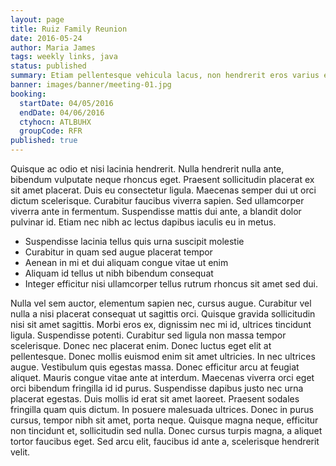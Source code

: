 ```yaml
---
layout: page
title: Ruiz Family Reunion
date: 2016-05-24
author: Maria James
tags: weekly links, java
status: published
summary: Etiam pellentesque vehicula lacus, non hendrerit eros varius eget. Integer.
banner: images/banner/meeting-01.jpg
booking:
  startDate: 04/05/2016
  endDate: 04/06/2016
  ctyhocn: ATLBUHX
  groupCode: RFR
published: true
---
```

Quisque ac odio et nisi lacinia hendrerit. Nulla hendrerit nulla ante, bibendum vulputate neque rhoncus eget. Praesent sollicitudin placerat ex sit amet placerat. Duis eu consectetur ligula. Maecenas semper dui ut orci dictum scelerisque. Curabitur faucibus viverra sapien. Sed ullamcorper viverra ante in fermentum. Suspendisse mattis dui ante, a blandit dolor pulvinar id. Etiam nec nibh ac lectus dapibus iaculis eu in metus.

* Suspendisse lacinia tellus quis urna suscipit molestie
* Curabitur in quam sed augue placerat tempor
* Aenean in mi et dui aliquam congue vitae ut enim
* Aliquam id tellus ut nibh bibendum consequat
* Integer efficitur nisi ullamcorper tellus rutrum rhoncus sit amet sed dui.

Nulla vel sem auctor, elementum sapien nec, cursus augue. Curabitur vel nulla a nisi placerat consequat ut sagittis orci. Quisque gravida sollicitudin nisi sit amet sagittis. Morbi eros ex, dignissim nec mi id, ultrices tincidunt ligula. Suspendisse potenti. Curabitur sed ligula non massa tempor scelerisque. Donec nec placerat enim. Donec luctus eget elit at pellentesque.
Donec mollis euismod enim sit amet ultricies. In nec ultrices augue. Vestibulum quis egestas massa. Donec efficitur arcu at feugiat aliquet. Mauris congue vitae ante at interdum. Maecenas viverra orci eget orci bibendum fringilla id id purus. Suspendisse dapibus justo nec urna placerat egestas. Duis mollis id erat sit amet laoreet. Praesent sodales fringilla quam quis dictum. In posuere malesuada ultrices. Donec in purus cursus, tempor nibh sit amet, porta neque. Quisque magna neque, efficitur non tincidunt et, sollicitudin sed nulla. Donec cursus turpis magna, a aliquet tortor faucibus eget. Sed arcu elit, faucibus id ante a, scelerisque hendrerit velit.
